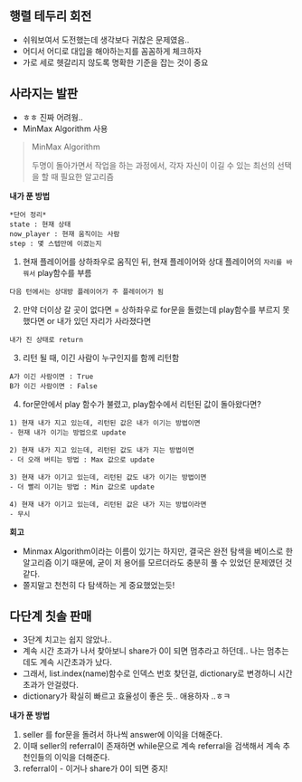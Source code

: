 ## 행렬 테두리 회전
- 쉬워보여서 도전했는데 생각보다 귀찮은 문제였음..
- 어디서 어디로 대입을 해야하는지를 꼼꼼하게 체크하자
- 가로 세로 헷갈리지 않도록 명확한 기준을 잡는 것이 중요


## 사라지는 발판
- ㅎㅎ 진짜 어려웡..
- MinMax Algorithm 사용 
>  MinMax Algorithm 
>
> 두명이 돌아가면서 작업을 하는 과정에서, 각자 자신이 이길 수 있는 최선의 선택을 할 때 필요한 알고리즘


**내가 푼 방법**
```
*단어 정리*
state : 현재 상태
now_player : 현재 움직이는 사람
step : 몇 스텝만에 이겼는지 
```

1. 현재 플레이어를 상하좌우로 움직인 뒤, 현재 플레이어와 상대 플레이어의 `자리를 바꿔서` play함수를  부름 
```
다음 턴에서는 상대방 플레이어가 주 플레이어가 됨
```

2. 만약 더이상 갈 곳이 없다면 
= 상하좌우로 for문을 돌렸는데 play함수를 부르지 못했다면 or 내가 있던 자리가 사라졌다면

```
내가 진 상태로 return
```

3. 리턴 될 때, 이긴 사람이 누구인지를 함께 리턴함
``` 
A가 이긴 사람이면 : True
B가 이긴 사람이면 : False
```

4. for문안에서 play 함수가 불렸고, play함수에서 리턴된 값이 돌아왔다면? 
```
1) 현재 내가 지고 있는데, 리턴된 값은 내가 이기는 방법이면
- 현재 내가 이기는 방법으로 update

2) 현재 내가 지고 있는데, 리턴된 값도 내가 지는 방법이면
- 더 오래 버티는 방법 : Max 값으로 update

3) 현재 내가 이기고 있는데, 리턴된 값도 내가 이기는 방법이면
- 더 빨리 이기는 방법 : Min 값으로 update

4) 현재 내가 이기고 있는데, 리턴된 값은 내가 지는 방법이라면
- 무시
```


**회고**
- Minmax Algorithm이라는 이름이 있기는 하지만, 결국은 완전 탐색을 베이스로 한 알고리즘 이기 때문에, 굳이 저 용어를 모르더라도 충분히 풀 수 있었던 문제였던 것 같다.
- 쫄지말고 천천히 다 탐색하는 게 중요했었는듯! 


## 다단계 칫솔 판매
- 3단계 치고는 쉽지 않았나..
- 계속 시간 초과가 나서 찾아보니 share가 0이 되면 멈추라고 하던데.. 나는 멈추는데도 계속 시간초과가 났다. 
- 그래서, list.index(name)함수로 인덱스 번호 찾던걸, dictionary로 변경하니 시간 초과가 안걸렸다. 
- dictionary가 확실히 빠르고 효율성이 좋은 듯.. 애용하자 ..ㅎㅋ


**내가 푼 방법**
1. seller 를 for문을 돌려서 하나씩 answer에 이익을 더해준다. 
2. 이때 seller의 referral이 존재하면 while문으로 계속 referral을 검색해서 계속 추천인들의 이익을 더해준다. 
3. referral이 - 이거나 share가 0이 되면 중지!


